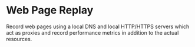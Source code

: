 # Web Page Replay
Record web pages using a local DNS and local HTTP/HTTPS servers which
act as proxies and record performance metrics in addition to the actual
resources.
